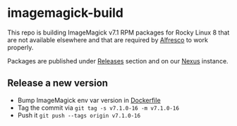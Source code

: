 # imagemagick-build

This repo is building ImageMagick v7.1 RPM packages for Rocky Linux 8 that are
not available elsewhere and that are required by
[Alfresco](https://docs.alfresco.com/content-services/latest/support/) to work properly.

Packages are published under [Releases](https://github.com/Alfresco/imagemagick-build/releases) section and on our [Nexus](https://nexus.alfresco.com/nexus/service/local/repositories/thirdparty/content/org/imagemagick/imagemagick-distribution/) instance.

## Release a new version

* Bump ImageMagick env var version in [Dockerfile](https://github.com/Alfresco/imagemagick-build/blob/main/.github/actions/rockylinux-build/Dockerfile#L3)
* Tag the commit via `git tag -s v7.1.0-16 -m v7.1.0-16`
* Push it `git push --tags origin v7.1.0-16`